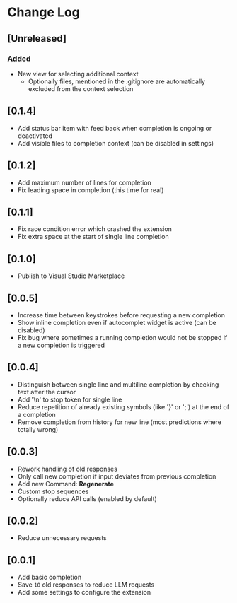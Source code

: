 # Change Log

## [Unreleased]

### Added

- New view for selecting additional context
  - Optionally files, mentioned in the .gitignore are automatically excluded from the context selection

## [0.1.4]

- Add status bar item with feed back when completion is ongoing or deactivated
- Add visible files to completion context (can be disabled in settings)

## [0.1.2]

- Add maximum number of lines for completion
- Fix leading space in completion (this time for real)

## [0.1.1]

- Fix race condition error which crashed the extension
- Fix extra space at the start of single line completion

## [0.1.0]

- Publish to Visual Studio Marketplace

## [0.0.5]

- Increase time between keystrokes before requesting a new completion
- Show inline completion even if autocomplet widget is active (can be disabled)
- Fix bug where sometimes a running completion would not be stopped if a new completion is triggered

## [0.0.4]

- Distinguish between single line and multiline completion by checking text after the cursor
- Add '\n' to stop token for single line
- Reduce repetition of already existing symbols (like '}' or ';') at the end of a completion
- Remove completion from history for new line (most predictions where totally wrong)

## [0.0.3]

- Rework handling of old responses
- Only call new completion if input deviates from previous completion
- Add new Command: **Regenerate**
- Custom stop sequences
- Optionally reduce API calls (enabled by default)

## [0.0.2]

- Reduce unnecessary requests

## [0.0.1]

- Add basic completion
- Save `10` old responses to reduce LLM requests
- Add some settings to configure the extension
